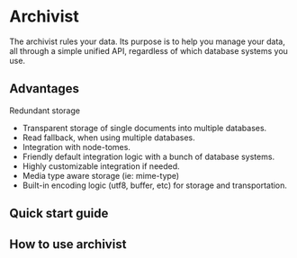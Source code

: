 # Archivist

The archivist rules your data. Its purpose is to help you manage your data,
all through a simple unified API, regardless of which database systems you use.


## Advantages

Redundant storage

* Transparent storage of single documents into multiple databases.
* Read fallback, when using multiple databases.
* Integration with node-tomes.
* Friendly default integration logic with a bunch of database systems.
* Highly customizable integration if needed.
* Media type aware storage (ie: mime-type)
* Built-in encoding logic (utf8, buffer, etc) for storage and transportation.




## Quick start guide







## How to use archivist





